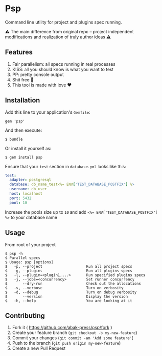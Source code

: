 # Psp

Command line utility for project and plugins spec running.

:warning: The main difference from original repo – project independent modifications
and realization of truly author ideas :warning:

## Features

1. Fair parallelism: all specs running in real processes
2. KISS: all you should know is what you want to test
3. PP: pretty console output
4. Shit free :poop:
5. This tool is made with love :heart:

## Installation

Add this line to your application's `Gemfile`:

    gem 'psp'

And then execute:

    $ bundle

Or install it yourself as:

    $ gem install psp

Ensure that your `test` section in `database.yml` looks like this:

```yaml
test:
  adapter: postgresql
  database: db_name_test<%= ENV['TEST_DATABASE_POSTFIX'] %>
  username: db_user
  host: localhost
  port: 5432
  pool: 10
```

Increase the pools size up to `10` and add `<%= ENV['TEST_DATABASE_POSTFIX'] %>`
to your database name

## Usage

From root of your project

    $ psp -h
    $ Parallel specs
    $ Usage: psp [options]
    $   -p, --project                    Run all project specs
    $   -g, --plugins                    Run all plugins specs
    $   -l, --plugin=<plugin1,...>       Run specified plugins specs
    $   -j, --jobs=<concurrency>         Set runner concurrency
    $       --dry-run                    Check out the allocations
    $   -v, --verbose                    Turn on verbosity
    $   -d, --debug                      Turn on debug verbosity
    $       --version                    Display the version
    $   -h, --help                       You are looking at it

## Contributing

1. Fork it ( https://github.com/abak-press/psp/fork )
2. Create your feature branch (`git checkout -b my-new-feature`)
3. Commit your changes (`git commit -am 'Add some feature'`)
4. Push to the branch (`git push origin my-new-feature`)
5. Create a new Pull Request
